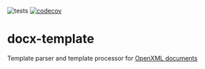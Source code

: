 ![tests](https://github.com/geocurly/docx-template/workflows/tests/badge.svg?branch=main)
[![codecov](https://codecov.io/gh/geocurly/docx-template/branch/main/graph/badge.svg?token=CHI8GSFWCT)](https://codecov.io/gh/geocurly/docx-template)
# docx-template
Template parser and template processor for [OpenXML documents](https://docs.microsoft.com/en-us/office/open-xml/working-with-wordprocessingml-documents)
